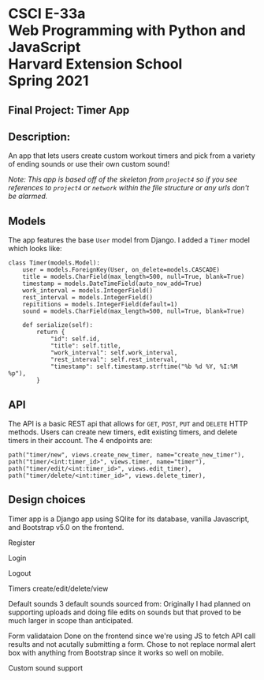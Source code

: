 # CSCI E-33a <br> Web Programming with Python and JavaScript <br> Harvard Extension School <br>Spring 2021

## Final Project: Timer App

## Description: 

An app that lets users create custom workout timers and pick from a variety of ending sounds or use their own custom sound!

<i>Note: This app is based off of the skeleton from `project4` so if you see references to `project4` or `network` within the file structure or any urls don't be alarmed. </i>

## Models
The app features the base `User` model from Django. I added a `Timer` model which looks like:
```
class Timer(models.Model):
    user = models.ForeignKey(User, on_delete=models.CASCADE)
    title = models.CharField(max_length=500, null=True, blank=True)
    timestamp = models.DateTimeField(auto_now_add=True)
    work_interval = models.IntegerField()
    rest_interval = models.IntegerField()
    repititions = models.IntegerField(default=1)
    sound = models.CharField(max_length=500, null=True, blank=True)

    def serialize(self):
        return {
            "id": self.id,
            "title": self.title,
            "work_interval": self.work_interval,
            "rest_interval": self.rest_interval,
            "timestamp": self.timestamp.strftime("%b %d %Y, %I:%M %p"),
        }
```

## API
The API is a basic REST api that allows for `GET`, `POST`, `PUT` and `DELETE` HTTP methods. Users can create new timers, edit existing timers, and delete timers in their account. The 4 endpoints are:
```
path("timer/new", views.create_new_timer, name="create_new_timer"),
path("timer/<int:timer_id>", views.timer, name="timer"),
path("timer/edit/<int:timer_id>", views.edit_timer),
path("timer/delete/<int:timer_id>", views.delete_timer),
```

## Design choices
Timer app is a Django app using SQlite for its database, vanilla Javascript, and Bootstrap v5.0 on the frontend.

Register

Login

Logout

Timers
    create/edit/delete/view

Default sounds
3 default sounds sourced from:
Originally I had planned on supporting uploads and doing file edits on sounds but that proved to be much larger in scope than anticipated. 

Form validataion
Done on the frontend since we're using JS to fetch API call results and not acutally submitting a form.
Chose to not replace normal alert box with anything from Bootstrap since it works so well on mobile. 

Custom sound support
